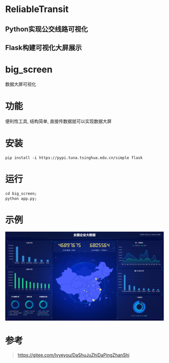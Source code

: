 # ReliableTransit
## Python实现公交线路可视化
## Flask构建可视化大屏展示
# big_screen
数据大屏可视化

# 功能

便利性工具, 结构简单, 直接传数据就可以实现数据大屏

# 安装

```
pip install -i https://pypi.tuna.tsinghua.edu.cn/simple flask
```

# 运行

```
cd big_screen;
python app.py;
```
 

# 示例

![image](https://github.com/TurboWay/imgstore/blob/master/bigscreen/corp.jpg)


# 参考

> https://gitee.com/lvyeyou/DaShuJuZhiDaPingZhanShi
